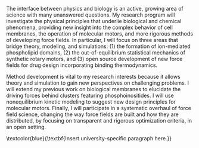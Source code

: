 The interface between physics and biology is an active, growing area of science with many unanswered questions. 
My research program will investigate the physical principles that underlie biological and chemical phenomena, providing new insight into the complex behavior of cell membranes, the operation of molecular motors, and more rigorous methods of developing force fields. 
In particular, I will focus on three areas that bridge theory, modeling, and simulations: (1) the formation of ion-mediated phospholipid domains, (2) the out-of-equilibrium statistical mechanics of synthetic rotary motors, and (3) open source development of new force fields for drug design incorporating binding thermodynamics.

Method development is vital to my research interests because it allows theory and simulation to gain new perspectives on challenging problems. 
I will extend my previous work on biological membranes to elucidate the driving forces behind  clusters featuring phosphoinositides. 
I will use nonequilibrium kinetic modeling to suggest new design principles for molecular motors.
Finally, I will participate in a systematic overhaul of force field science, changing the way force fields are built and how they are distributed, by focusing on transparent and rigorous optimization criteria, in an open setting.

\textcolor{blue}{\textbf{Insert university-specific paragraph here.}}
